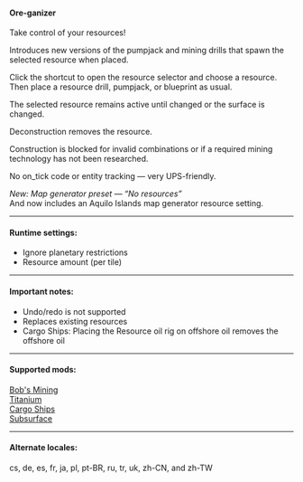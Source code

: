 #### Ore-ganizer

Take control of your resources!

Introduces new versions of the pumpjack and mining drills that spawn the selected resource when placed.

Click the shortcut to open the resource selector and choose a resource.  
Then place a resource drill, pumpjack, or blueprint as usual.

The selected resource remains active until changed or the surface is changed.

Deconstruction removes the resource.

Construction is blocked for invalid combinations or if a required mining technology has not been researched.

No on_tick code or entity tracking — very UPS-friendly.

*New: Map generator preset — “No resources”*  
And now includes an Aquilo Islands map generator resource setting.  

---

#### Runtime settings:
* Ignore planetary restrictions  
* Resource amount (per tile)

---

#### Important notes:
* Undo/redo is not supported  
* Replaces existing resources  
* Cargo Ships: Placing the Resource oil rig on offshore oil removes the offshore oil

---

#### Supported mods:
[Bob's Mining](https://mods.factorio.com/mod/bobmining)  
[Titanium](https://mods.factorio.com/mod/bztitanium)  
[Cargo Ships](https://mods.factorio.com/mod/cargo-ships)  
[Subsurface](https://mods.factorio.com/mod/Subsurface)

---

#### Alternate locales:  
cs, de, es, fr, ja, pl, pt-BR, ru, tr, uk, zh-CN, and zh-TW
